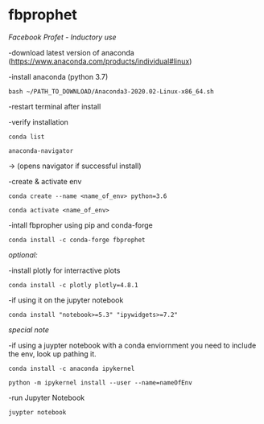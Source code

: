 # fbprophet

_Facebook Profet - Inductory use_

-download latest version of anaconda (https://www.anaconda.com/products/individual#linux)

-install anaconda (python 3.7) 

	bash ~/PATH_TO_DOWNLOAD/Anaconda3-2020.02-Linux-x86_64.sh
	
-restart terminal after install

-verify installation

	conda list
	
	anaconda-navigator 	
-> (opens navigator if successful install) 
	
-create & activate env

	conda create --name <name_of_env> python=3.6
	
	conda activate <name_of_env>
	
-intall fbpropher using pip and conda-forge

	conda install -c conda-forge fbprophet
	

_optional:_

-install plotly for interractive plots

	conda install -c plotly plotly=4.8.1
	
-if using it on the jupyter notebook

	conda install "notebook>=5.3" "ipywidgets>=7.2"
	

_*special note*_


-if using a juypter notebook with a conda enviornment you need to include the env, look up pathing it.

	conda install -c anaconda ipykernel
	
	python -m ipykernel install --user --name=nameOfEnv
	
-run Jupyter Notebook

	juypter notebook
	
	



